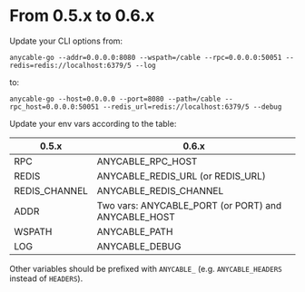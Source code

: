 # From 0.5.x to 0.6.x

Update your CLI options from:

```
anycable-go --addr=0.0.0.0:8080 --wspath=/cable --rpc=0.0.0.0:50051 --redis=redis://localhost:6379/5 --log
```

to:

```
anycable-go --host=0.0.0.0 --port=8080 --path=/cable --rpc_host=0.0.0.0:50051 --redis_url=redis://localhost:6379/5 --debug
```

Update your env vars according to the table:

0.5.x   | 0.6.x
--------|-------
RPC     |  ANYCABLE_RPC_HOST
REDIS   |  ANYCABLE_REDIS_URL (or REDIS_URL)
REDIS_CHANNEL | ANYCABLE_REDIS_CHANNEL
ADDR     |  Two vars: ANYCABLE_PORT (or PORT) and ANYCABLE_HOST
WSPATH | ANYCABLE_PATH
LOG  | ANYCABLE_DEBUG

Other variables should be prefixed with `ANYCABLE_` (e.g. `ANYCABLE_HEADERS` instead of `HEADERS`).
